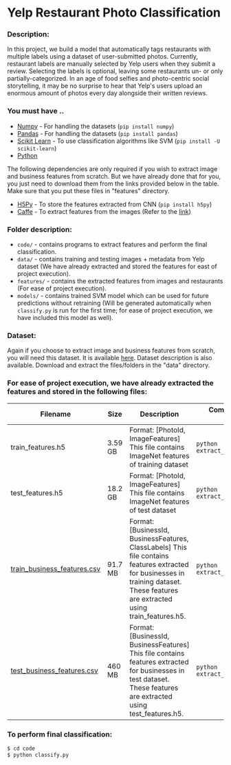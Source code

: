 # Yelp Restaurant Photo Classification

### Description:
In this project, we build a model that automatically tags restaurants with multiple labels using a dataset of user-submitted photos. Currently, restaurant labels are manually selected by Yelp users when they submit a review. Selecting the labels is optional, leaving some restaurants un- or only partially-categorized. 
In an age of food selfies and photo-centric social storytelling, it may be no surprise to hear that Yelp's users upload an enormous amount of photos every day alongside their written reviews. 

### You must have ..
* [Numpy] - For handling the datasets   (```pip install numpy```)
* [Pandas] - For handling the datasets  (```pip install pandas```)
* [Scikit Learn] - To use classification algorithms like SVM    (```pip install -U scikit-learn```)
* [Python]

The following dependencies are only required if you wish to extract image and business features from scratch. But we have already done that for you, you just need to download them from the links provided below in the table. Make sure that you put these files in "features" directory.
* [H5Py] - To store the features extracted from CNN (```pip install h5py```)
* [Caffe] - To extract features from the images (Refer to the [link](http://caffe.berkeleyvision.org/))

### Folder description:
* ```code/``` - contains programs to extract features and perform the final classification.
* ```data/``` - contains training and testing images + metadata from Yelp dataset (We have already extracted and stored the features for east of project execution).
* ```features/``` - contains the extracted features from images and restaurants (For ease of project execution).
* ```models/``` - contains trained SVM model which can be used for future predictions without retraining (Will be generated automatically when ```classify.py``` is run for the first time; for ease of project execution, we have included this model as well).

### Dataset:
Again if you choose to extract image and business features from scratch, you will need this dataset. It is available [here](https://www.kaggle.com/c/yelp-restaurant-photo-classification/data). Dataset description is also available. Download and extract the files/folders in the "data" directory.

### For ease of project execution, we have already extracted the features and stored in the following files:

| Filename                    | Size    | Description                                                                                                                   | Command that was used for generation                                   |
|-----------------------------|---------|-------------------------------------------------------------------------------------------------------------------------------|-------------------------------------------|
| train_features.h5           | 3.59 GB | Format: [PhotoId, ImageFeatures] This file contains ImageNet features of training dataset                                     | ```python extract_image_features_train.py```    |
| test_features.h5            | 18.2 GB | Format: [PhotoId, ImageFeatures] This file contains ImageNet features of test dataset                                         | ```python extract_image_features_test.py```     |
| [train_business_features.csv](https://drive.google.com/file/d/0B9_9jccGmC69Z1BQZEpURUNpQ28/view?usp=sharing) | 91.7 MB | Format: [BusinessId, BusinessFeatures, ClassLabels] This file contains features extracted for businesses in training dataset. These features are extracted using train_features.h5.  | ```python extract_business_features_train.py``` |
| [test_business_features.csv](https://drive.google.com/file/d/0B9_9jccGmC69cDNlRVMzUFJnRzQ/view?usp=sharing)  | 460 MB  | Format: [BusinessId, BusinessFeatures] This file contains features extracted for businesses in test dataset. These features are extracted using test_features.h5.                   | ```python extract_business_features_test.py```  |


### To perform final classification:
```sh
$ cd code
$ python classify.py
```

[//]: # (These are reference links used in the body of this note and get stripped out when the markdown processor does its job. There is no need to format nicely because it shouldn't be seen. Thanks SO - http://stackoverflow.com/questions/4823468/store-comments-in-markdown-syntax)


   [Numpy]: <http://www.numpy.org/>
   [Pandas]: <http://pandas.pydata.org/>
   [Caffe]: <http://caffe.berkeleyvision.org/>
   [H5Py]: <http://www.h5py.org/>
   [Scikit Learn]: <http://scikit-learn.org/stable/>
   [Python]: <https://www.python.org/>
